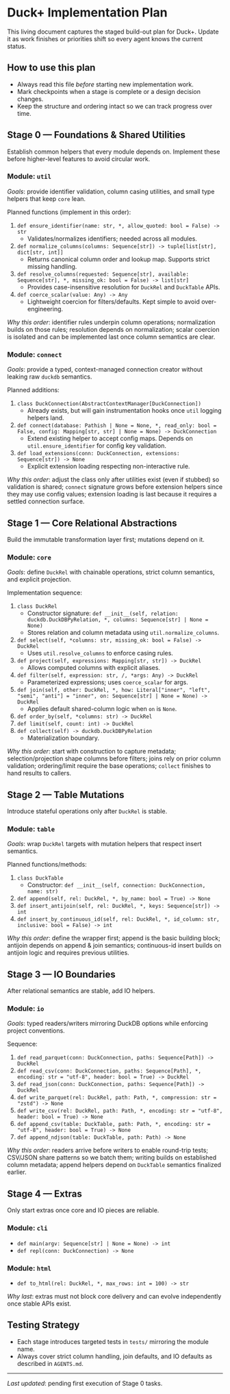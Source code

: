 # Duck+ Implementation Plan

This living document captures the staged build-out plan for Duck+. Update it as work finishes or priorities shift so every agent knows the current status.

## How to use this plan
- Always read this file *before* starting new implementation work.
- Mark checkpoints when a stage is complete or a design decision changes.
- Keep the structure and ordering intact so we can track progress over time.

## Stage 0 — Foundations & Shared Utilities
Establish common helpers that every module depends on. Implement these before higher-level features to avoid circular work.

### Module: `util`
*Goals*: provide identifier validation, column casing utilities, and small type helpers that keep `core` lean.

Planned functions (implement in this order):
1. `def ensure_identifier(name: str, *, allow_quoted: bool = False) -> str`
   - Validates/normalizes identifiers; needed across all modules.
2. `def normalize_columns(columns: Sequence[str]) -> tuple[list[str], dict[str, int]]`
   - Returns canonical column order and lookup map. Supports strict missing handling.
3. `def resolve_columns(requested: Sequence[str], available: Sequence[str], *, missing_ok: bool = False) -> list[str]`
   - Provides case-insensitive resolution for `DuckRel` and `DuckTable` APIs.
4. `def coerce_scalar(value: Any) -> Any`
   - Lightweight coercion for filters/defaults. Kept simple to avoid over-engineering.

*Why this order*: identifier rules underpin column operations; normalization builds on those rules; resolution depends on normalization; scalar coercion is isolated and can be implemented last once column semantics are clear.

### Module: `connect`
*Goals*: provide a typed, context-managed connection creator without leaking raw `duckdb` semantics.

Planned additions:
1. `class DuckConnection(AbstractContextManager[DuckConnection])`
   - Already exists, but will gain instrumentation hooks once `util` logging helpers land.
2. `def connect(database: Pathish | None = None, *, read_only: bool = False, config: Mapping[str, str] | None = None) -> DuckConnection`
   - Extend existing helper to accept config maps. Depends on `util.ensure_identifier` for config key validation.
3. `def load_extensions(conn: DuckConnection, extensions: Sequence[str]) -> None`
   - Explicit extension loading respecting non-interactive rule.

*Why this order*: adjust the class only after utilities exist (even if stubbed) so validation is shared; `connect` signature grows before extension helpers since they may use config values; extension loading is last because it requires a settled connection surface.

## Stage 1 — Core Relational Abstractions
Build the immutable transformation layer first; mutations depend on it.

### Module: `core`
*Goals*: define `DuckRel` with chainable operations, strict column semantics, and explicit projection.

Implementation sequence:
1. `class DuckRel`
   - Constructor signature: `def __init__(self, relation: duckdb.DuckDBPyRelation, *, columns: Sequence[str] | None = None)`
   - Stores relation and column metadata using `util.normalize_columns`.
2. `def select(self, *columns: str, missing_ok: bool = False) -> DuckRel`
   - Uses `util.resolve_columns` to enforce casing rules.
3. `def project(self, expressions: Mapping[str, str]) -> DuckRel`
   - Allows computed columns with explicit aliases.
4. `def filter(self, expression: str, /, *args: Any) -> DuckRel`
   - Parameterized expressions; uses `coerce_scalar` for args.
5. `def join(self, other: DuckRel, *, how: Literal["inner", "left", "semi", "anti"] = "inner", on: Sequence[str] | None = None) -> DuckRel`
   - Applies default shared-column logic when `on` is `None`.
6. `def order_by(self, *columns: str) -> DuckRel`
7. `def limit(self, count: int) -> DuckRel`
8. `def collect(self) -> duckdb.DuckDBPyRelation`
   - Materialization boundary.

*Why this order*: start with construction to capture metadata; selection/projection shape columns before filters; joins rely on prior column validation; ordering/limit require the base operations; `collect` finishes to hand results to callers.

## Stage 2 — Table Mutations
Introduce stateful operations only after `DuckRel` is stable.

### Module: `table`
*Goals*: wrap `DuckRel` targets with mutation helpers that respect insert semantics.

Planned functions/methods:
1. `class DuckTable`
   - Constructor: `def __init__(self, connection: DuckConnection, name: str)`
2. `def append(self, rel: DuckRel, *, by_name: bool = True) -> None`
3. `def insert_antijoin(self, rel: DuckRel, *, keys: Sequence[str]) -> int`
4. `def insert_by_continuous_id(self, rel: DuckRel, *, id_column: str, inclusive: bool = False) -> int`

*Why this order*: define the wrapper first; append is the basic building block; antijoin depends on append & join semantics; continuous-id insert builds on antijoin logic and requires previous utilities.

## Stage 3 — IO Boundaries
After relational semantics are stable, add IO helpers.

### Module: `io`
*Goals*: typed readers/writers mirroring DuckDB options while enforcing project conventions.

Sequence:
1. `def read_parquet(conn: DuckConnection, paths: Sequence[Path]) -> DuckRel`
2. `def read_csv(conn: DuckConnection, paths: Sequence[Path], *, encoding: str = "utf-8", header: bool = True) -> DuckRel`
3. `def read_json(conn: DuckConnection, paths: Sequence[Path]) -> DuckRel`
4. `def write_parquet(rel: DuckRel, path: Path, *, compression: str = "zstd") -> None`
5. `def write_csv(rel: DuckRel, path: Path, *, encoding: str = "utf-8", header: bool = True) -> None`
6. `def append_csv(table: DuckTable, path: Path, *, encoding: str = "utf-8", header: bool = True) -> None`
7. `def append_ndjson(table: DuckTable, path: Path) -> None`

*Why this order*: readers arrive before writers to enable round-trip tests; CSV/JSON share patterns so we batch them; writing builds on established column metadata; append helpers depend on `DuckTable` semantics finalized earlier.

## Stage 4 — Extras
Only start extras once core and IO pieces are reliable.

### Module: `cli`
- `def main(argv: Sequence[str] | None = None) -> int`
- `def repl(conn: DuckConnection) -> None`

### Module: `html`
- `def to_html(rel: DuckRel, *, max_rows: int = 100) -> str`

*Why last*: extras must not block core delivery and can evolve independently once stable APIs exist.

## Testing Strategy
- Each stage introduces targeted tests in `tests/` mirroring the module name.
- Always cover strict column handling, join defaults, and IO defaults as described in `AGENTS.md`.

---
*Last updated*: pending first execution of Stage 0 tasks.
